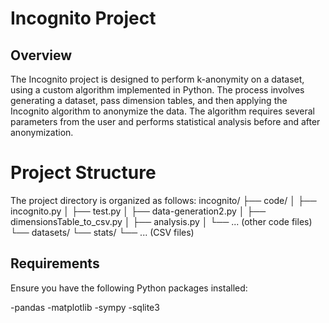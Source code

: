 # Incognito Project
## Overview
The Incognito project is designed to perform k-anonymity on a dataset, using a custom algorithm implemented in Python. The process involves generating a dataset, pass dimension tables, and then applying the Incognito algorithm to anonymize the data. The algorithm requires several parameters from the user and performs statistical analysis before and after anonymization.

# Project Structure
The project directory is organized as follows:
incognito/
    ├── code/
    │   ├── incognito.py
    │   ├── test.py
    │   ├── data-generation2.py
    │   ├── dimensionsTable_to_csv.py
    │   ├── analysis.py
    │   └── ... (other code files)
    └── datasets/
        └── stats/
            └── ... (CSV files)
## Requirements
Ensure you have the following Python packages installed:

-pandas
-matplotlib
-sympy
-sqlite3
